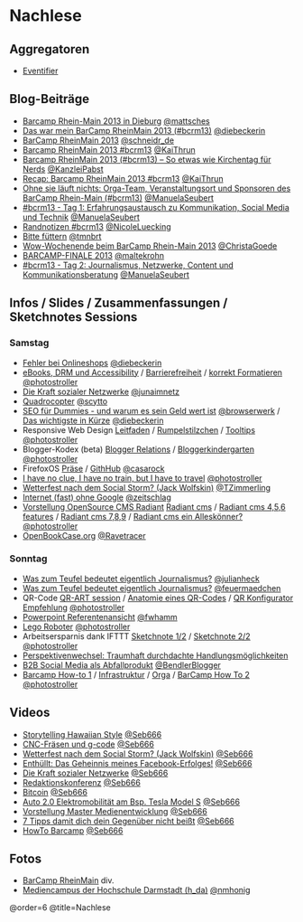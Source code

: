 # Nachlese

## Aggregatoren

 * [Eventifier](http://eventifier.com/event/bcrm13/popular)

## Blog-Beiträge
 * [Barcamp Rhein-Main 2013 in Dieburg](http://blog.sperr-objekt.de/content/1000424-Barcamp-Rhein-Main-2013-in-Dieburg.html) [@mattsches](https://twitter.com/mattsches)
 * [Das war mein BarCamp RheinMain 2013 (#bcrm13)](http://www.diebeckerin.de/rueckblick-barcamp-rheinmain-2013/#more-574) [@diebeckerin](https://twitter.com/diebeckerin)
 * [BarCamp RheinMain 2013](http://schneidr.de/2013/11/barcamp-rheinmain-2013/) [@schneidr_de](https://twitter.com/schneidr_de)
 * [Barcamp RheinMain 2013 #bcrm13](http://kaithrun.de/events/barcamps-events/barcamp-rheinmain-2013-bcrm13) [@KaiThrun](https://twitter.com/KaiThrun)
 * [Barcamp RheinMain 2013 (#bcrm13) – So etwas wie Kirchentag für Nerds](http://pabstblog.de/2013/11/barcamp-rheinmain-2013-bcrm13-so-etwas-wie-kirchentag-fuer-nerds) [@KanzleiPabst](https://twitter.com/KanzleiPabst)
 * [Recap: Barcamp RheinMain 2013 #bcrm13](http://blog.247grad.de/247grad/team/barcamp-rheinmain-2013) [@KaiThrun](https://twitter.com/KaiThrun)
 * [Ohne sie läuft nichts: Orga-Team, Veranstaltungsort und Sponsoren des BarCamp Rhein-Main (#bcrm13)](http://www.seubert-pr.de/blog/2013/11/25/sponsoren-barcamp-rhein-main-bcrm13/) [@ManuelaSeubert](https://twitter.com/ManuelaSeubert)
 * [#bcrm13 - Tag 1: Erfahrungsaustausch zu Kommunikation, Social Media und Technik](http://www.seubert-pr.de/blog/2013/11/26/bcrm13-tag-1-erfahrungsaustausch-zu-kommunikation-social-media-und-technik/) [@ManuelaSeubert](https://twitter.com/ManuelaSeubert) 
 * [Randnotizen #bcrm13](http://blog.poasworld.de/randnotizen-bcrm13/) [@NicoleLuecking](https://twitter.com/NicoleLuecking)
 * [Bitte füttern](http://www.me-blog.de/bitte-fuettern/#more-464) [@tmnbrt](https://twitter.com/tmnbrt)
 * [Wow-Wochenende beim BarCamp Rhein-Main 2013](http://www.digitalmediawomen.de/2013/11/27/wahnsinns-wochenende-das-barcamp-rhein-main-2013/) [@ChristaGoede](https://twitter.com/ChristaGoede)
 * [BARCAMP-FINALE 2013](http://www.maltekrohn.de/2013/12/01/barcamps-2013-raspberry-pi-geocaching-fuer-anfaenger/) [@maltekrohn](https://twitter.com/maltekrohn)
 * [#bcrm13 - Tag 2: Journalismus, Netzwerke, Content und Kommunikationsberatung](http://www.seubert-pr.de/blog/2013/12/01/bcrm13-tag-2-journalismus-netzwerke-content-und-kommunikationsberatung/) [@ManuelaSeubert](https://twitter.com/ManuelaSeubert)

## Infos / Slides / Zusammenfassungen / Sketchnotes Sessions

### Samstag

 * [Fehler bei Onlineshops](http://www.diebeckerin.de/onlineshops-fehler-die-man-unbedingt-vermeiden-sollte/) [@diebeckerin](https://twitter.com/diebeckerin)
 * [eBooks, DRM und Accessibility](https://twitter.com/photostroller/status/404193674138890241/photo/1) / [Barrierefreiheit](https://twitter.com/photostroller/status/404196139911503872/photo/1) / [korrekt Formatieren](https://twitter.com/photostroller/status/404198044301680642/photo/1) [@photostroller](https://twitter.com/photostroller) 
 * [Die Kraft sozialer Netzwerke](http://de.slideshare.net/junasample/praesentation-28568535) [@junaimnetz](https://twitter.com/junaimnetz)
 * [Quadrocopter](http://de.slideshare.net/scytto/quadrocopter-private-drohne-oder-tolles-hobby) [@scytto](https://twitter.com/scytto)
 * [SEO für Dummies - und warum es sein Geld wert ist](http://browserwerk.de/BCRM/dieburg/seo-session/) [@browserwerk](https://twitter.com/browserwerk) / [Das wichtigste in Kürze](http://www.diebeckerin.de/seo-das-wichtigste-kuerze/#more-570) [@diebeckerin](https://twitter.com/diebeckerin)
 * Responsive Web Design [Leitfaden](https://twitter.com/photostroller/status/404243620632350720/photo/1) / [Rumpelstilzchen](https://twitter.com/photostroller/status/404249840135073794/photo/1) / [Tooltips](https://twitter.com/photostroller/status/404250999335825408/photo/1) [@photostroller](https://twitter.com/photostroller)
 * Blogger-Kodex (beta) [Blogger Relations](https://twitter.com/photostroller/status/404257941185785856/photo/1) / [Bloggerkindergarten](https://twitter.com/photostroller/status/404262337357434880/photo/1)  [@photostroller](https://twitter.com/photostroller)
 * FirefoxOS [Präse](http://bcrm13.appsbu.de/) / [GithHub](https://github.com/appsbu-de/talk-ffos_bcrm13) [@casarock](https://twitter.com/casarock)
 * [I have no clue, I have no train, but I have to travel](https://twitter.com/photostroller/status/404281918528581633/photo/1) [@photostroller](https://twitter.com/photostroller)
 * [Wetterfest nach dem Social Storm? (Jack Wolfskin)](https://app.box.com/s/cqftc42fqj9kvwji103p) [@TZimmerling](https://twitter.com/TZimmerling)
 * [Internet (fast) ohne Google](https://own.bullenscheisse.de/public.php?service=files&t=1a54c71baa050f3f222753cf5bbe1a02) [@zeitschlag](https://twitter.com/zeitschlag)
 * [Vorstellung OpenSource CMS Radiant](https://speakerdeck.com/qutic/radiant-cms) [Radiant cms](https://twitter.com/photostroller/status/404295199494381568/photo/1) / [Radiant cms 4,5,6 features](https://twitter.com/photostroller/status/404298312385183744/photo/1) / [Radiant cms 7,8,9](https://twitter.com/photostroller/status/404300711426416640/photo/1) / [Radiant cms ein Alleskönner?](https://twitter.com/photostroller/status/404304985929682944/photo/1) [@photostroller](https://twitter.com/photostroller)
 * [OpenBookCase.org](http://de.slideshare.net/Ravetracer/openbookcaseorg-wheres-your-next-public-book-case) [@Ravetracer](https://twitter.com/Ravetracer)

### Sonntag

 * [Was zum Teufel bedeutet eigentlich Journalismus?](http://www.netzpiloten.de/was-zum-teufel-bedeutet-journalismus/) [@julianheck](https://twitter.com/julianheck)
 * [Was zum Teufel bedeutet eigentlich Journalismus?](http://j.mp/DnT-Wuensche ) [@feuermaedchen](https://twitter.com/feuermaedchen)
 * QR-Code [QR-ART session](https://twitter.com/photostroller/status/404672435737198592/photo/1/) / [Anatomie eines QR-Codes](https://twitter.com/photostroller/status/404556559553798144/photo/1) / [QR Konfigurator Empfehlung](https://twitter.com/photostroller/status/404559579339427840/photo/1) [@photostroller](https://twitter.com/photostroller)
 * [Powerpoint Referentenansicht](http://injelea-blog.de/2013/09/23/referentenansicht-in-powerpoint-2013/) [@fwhamm](https://twitter.com/fwhamm)
 * [Lego Roboter](https://twitter.com/photostroller/status/404569669295550464/photo/1) [@photostroller](https://twitter.com/photostroller)
 * Arbeitsersparnis dank IFTTT [Sketchnote 1/2](https://twitter.com/photostroller/status/404598602737020929/photo/1) / [Sketchnote 2/2](https://twitter.com/photostroller/status/404602712177647616/photo/1) [@photostroller](https://twitter.com/photostroller)
 * [Perspektivenwechsel: Traumhaft durchdachte Handlungsmöglichkeiten](https://github.com/BCRM/www-content/raw/master/Downloads/Perspektivenwechsel.pdf)
 * [B2B Social Media als Abfallprodukt](https://plus.google.com/+SaschaStoltenow/posts/aKNug9Sf7bv) [@BendlerBlogger](https://twitter.com/BendlerBlogger)
 * [Barcamp How-to 1](https://twitter.com/photostroller/status/404612934300467200/photo/1) / [Infrastruktur](https://twitter.com/photostroller/status/404614821749850113/photo/1) / [Orga](https://twitter.com/photostroller/status/404617630339698688/photo/1) / [BarCamp How To 2](https://twitter.com/photostroller/status/404621632867536897/photo/1) [@photostroller](https://twitter.com/photostroller)

## Videos

 * [Storytelling Hawaiian Style](https://www.youtube.com/watch?v=nZh1H7OvFhQ) [@Seb666](https://twitter.com/Seb666)
 * [CNC-Fräsen und g-code](http://www.youtube.com/watch?v=WSRKeHK5cys) [@Seb666](https://twitter.com/Seb666)
 * [Wetterfest nach dem Social Storm? (Jack Wolfskin)](http://www.youtube.com/watch?v=gAKUOjv8RfM) [@Seb666](https://twitter.com/Seb666)
 * [Enthüllt: Das Geheinnis meines Facebook-Erfolges!](http://www.youtube.com/watch?v=VAyVmgeCDQg) [@Seb666](https://twitter.com/Seb666)
 * [Die Kraft sozialer Netzwerke](http://www.youtube.com/watch?v=oJ2s75h_XZ4) [@Seb666](https://twitter.com/Seb666)
 * [Redaktionskonferenz](http://www.youtube.com/watch?v=3zQpIu5VlDM) [@Seb666](https://twitter.com/Seb666)
 * [Bitcoin](http://www.youtube.com/watch?v=WCCsNchGkM4) [@Seb666](https://twitter.com/Seb666)
 * [Auto 2.0 Elektromobilität am Bsp. Tesla Model S](http://www.youtube.com/watch?v=VpvDLR5OaI) [@Seb666](https://twitter.com/Seb666)
 * [Vorstellung Master Medienentwicklung](http://www.youtube.com/watch?v=23MfWs9iNW0) [@Seb666](https://twitter.com/Seb666)
 * [7 Tipps damit dich dein Gegenüber nicht beißt](http://www.youtube.com/watch?v=ktQvbF7tpiI)  [@Seb666](https://twitter.com/Seb666)
 * [HowTo Barcamp](http://www.youtube.com/watch?v=-4j25Vl7A80&feature) [@Seb666](https://twitter.com/Seb666)

## Fotos

 * [BarCamp RheinMain](http://www.flickr.com/photos/netzkultur/sets/72157638046804675/) div.
 * [Mediencampus der Hochschule Darmstadt (h_da)](http://www.flickr.com/groups/mediencampus/) [@nmhonig](https://twitter.com/nmhonig)

@order=6
@title=Nachlese

